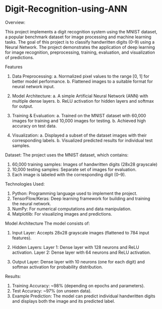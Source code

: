 # Digit-Recognition-using-ANN

Overview:

This project implements a digit recognition system using the MNIST dataset, a popular benchmark dataset for image processing and machine learning tasks. The goal of this project is to classify handwritten digits (0–9) using a Neural Network. The project demonstrates the application of deep learning for image recognition, preprocessing, training, evaluation, and visualization of predictions.

Features

1. Data Preprocessing:
a. Normalized pixel values to the range [0, 1] for better model performance.
b. Flattened images to a suitable format for neural network input.

2. Model Architecture:
a. A simple Artificial Neural Network (ANN) with multiple dense layers.
b. ReLU activation for hidden layers and softmax for output.

3. Training & Evaluation:
a. Trained on the MNIST dataset with 60,000 images for training and 10,000 images for testing.
b. Achieved high accuracy on test data.

4. Visualization:
a. Displayed a subset of the dataset images with their corresponding labels.
b. Visualized predicted results for individual test samples.

Dataset:
The project uses the MNIST dataset, which contains:

1. 60,000 training samples: Images of handwritten digits (28x28 grayscale)
2. 10,000 testing samples: Separate set of images for evaluation.
3. Each image is labeled with the corresponding digit (0–9).

Technologies Used:

1. Python: Programming language used to implement the project.
2. TensorFlow/Keras: Deep learning framework for building and training the neural network.
3. NumPy: For numerical computations and data manipulation.
4. Matplotlib: For visualizing images and predictions.

Model Architecture
The model consists of:

1. Input Layer:
Accepts 28x28 grayscale images (flattened to 784 input features).

2. Hidden Layers:
Layer 1: Dense layer with 128 neurons and ReLU activation.
Layer 2: Dense layer with 64 neurons and ReLU activation.

3. Output Layer:
Dense layer with 10 neurons (one for each digit) and softmax activation for probability distribution.

Results:

1. Training Accuracy: ~98% (depending on epochs and parameters). 
2. Test Accuracy: ~97% (on unseen data).
3. Example Prediction: The model can predict individual handwritten digits and displays both the image and its predicted label.
